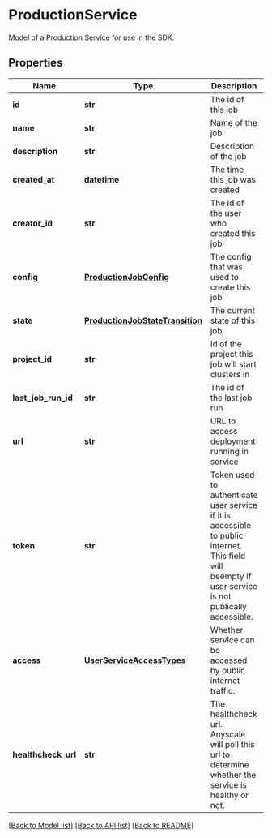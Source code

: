 # ProductionService

Model of a Production Service for use in the SDK.
## Properties
Name | Type | Description | Notes
------------ | ------------- | ------------- | -------------
**id** | **str** | The id of this job | 
**name** | **str** | Name of the job | 
**description** | **str** | Description of the job | [optional] 
**created_at** | **datetime** | The time this job was created | 
**creator_id** | **str** | The id of the user who created this job | 
**config** | [**ProductionJobConfig**](ProductionJobConfig.md) | The config that was used to create this job | 
**state** | [**ProductionJobStateTransition**](ProductionJobStateTransition.md) | The current state of this job | 
**project_id** | **str** | Id of the project this job will start clusters in | 
**last_job_run_id** | **str** | The id of the last job run | [optional] 
**url** | **str** | URL to access deployment running in service | [optional] 
**token** | **str** | Token used to authenticate user service if it is accessible to public internet. This field will beempty if user service is not publically accessible. | [optional] 
**access** | [**UserServiceAccessTypes**](UserServiceAccessTypes.md) | Whether service can be accessed by public internet traffic. | [optional] 
**healthcheck_url** | **str** | The healthcheck url. Anyscale will poll this url to determine whether the service is healthy or not. | 

[[Back to Model list]](../README.md#documentation-for-models) [[Back to API list]](../README.md#documentation-for-api-endpoints) [[Back to README]](../README.md)


